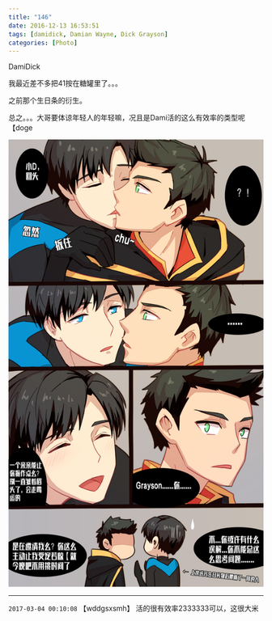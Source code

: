 ```yaml
---
title: "146"
date: 2016-12-13 16:53:51
tags: [damidick, Damian Wayne, Dick Grayson]
categories: [Photo]
---
```


<p>DamiDick</p> 
<p>我最近差不多把41按在糖罐里了。。。</p> 
<p>之前那个生日条的衍生。</p> 
<p>总之。。。大哥要体谅年轻人的年轻嘛，况且是Dami活的这么有效率的类型呢【doge</p>

![](https://raw.githubusercontent.com/alicewish/meowchain247/master/img_cVZNdzJtQk9JV2NqV3Z6eERoRk5aQWttRTJSVzVoYllCbjYvSjRVNkpvRVgvdE90RjNpZi9BPT0.jpg)

---

`2017-03-04 00:10:08` 【wddgsxsmh】 活的很有效率2333333可以，这很大米
